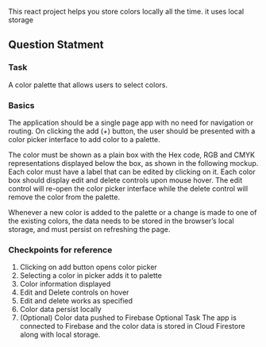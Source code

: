 This react project helps you store colors locally all the time. it uses local storage 

## Question Statment

### Task
A color palette that allows users to select colors.

### Basics
The application should be a single page app with no need for navigation or routing.  On clicking the add (+) button, the user should be presented with a color picker interface to add color to a palette.

The color must be shown as a plain box with the Hex code, RGB and CMYK representations displayed below the box, as shown in the following mockup. Each color must have a label that can be edited by clicking on it. Each color box should display edit and delete controls upon mouse hover. The edit control will re-open the color picker interface while the delete control will remove the color from the palette.  

Whenever a new color is added to the palette or a change is made to one of the existing colors, the data needs to be stored in the browser’s local storage, and must persist on refreshing the page.

### Checkpoints for reference

1.	Clicking on add button opens color picker
2.	Selecting a color in picker adds it to palette
3.	Color information displayed
4.	Edit and Delete controls on hover
5.	Edit and delete works as specified
6.	Color data persist locally
7.	(Optional) Color data pushed to Firebase
 Optional Task
The app is connected to Firebase and the color data is stored in Cloud Firestore along with local storage. 



